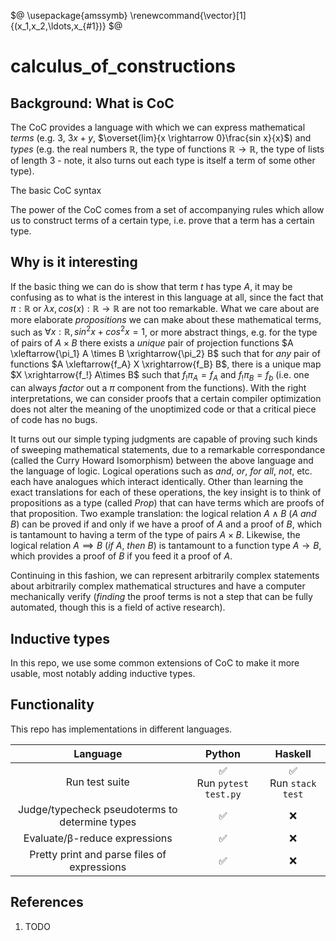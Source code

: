 <!--
    To generate the readme, run:

    docker run -ti --rm -v /Users/ksb/calculus_of_constructions:/test/usr maltegruber/readme-tex:1.0.0; cp doc/README.md .

    see: https://github.com/MalteGruber/readme-tex

-->

$@
\usepackage{amssymb}
\renewcommand{\vector}[1]{(x_1,x_2,\ldots,x_{#1})}
$@

# calculus_of_constructions

## Background: What is CoC

The CoC provides a language with which we can express mathematical _terms_ (e.g. $3$, $3x+y$, $\overset{lim}{x \rightarrow 0}\frac{sin x}{x}$) and _types_ (e.g. the real numbers $\mathbb{R}$, the type of functions $\mathbb{R} \rightarrow \mathbb{R}$, the type of lists of length $3$ - note, it also turns out each type is itself a term of some other type).

The basic CoC syntax

The power of the CoC comes from a set of accompanying rules which allow us to construct terms of a certain type, i.e. prove that a term has a certain type.

## Why is it interesting

If the basic thing we can do is show that term $t$ has type $A$, it may be confusing as to what is the interest in this language at all, since the fact that $\pi: \mathbb{R}$ or $\lambda x, cos(x): \mathbb{R} \rightarrow \mathbb{R}$ are not too remarkable. What we care about are more elaborate _propositions_ we can make about these mathematical terms, such as $\forall x: \mathbb{R}, sin^2x+cos^2x=1$, or more abstract things, e.g. for the type of pairs of $A \times B$ there exists a _unique_ pair of projection functions $A \xleftarrow{\pi_1} A \times B \xrightarrow{\pi_2} B$ such that for _any_ pair of functions $A \xleftarrow{f_A} X \xrightarrow{f_B} B$, there is a unique map $X \xrightarrow{f_!} A\times B$ such that $f_!\pi_A = f_A$ and $f_!\pi_B=f_b$ (i.e. one can always _factor_ out a $\pi$ component from the functions). With the right interpretations, we can consider proofs that a certain compiler optimization does not alter the meaning of the unoptimized code or that a critical piece of code has no bugs.

It turns out our simple typing judgments are capable of proving such kinds of sweeping mathematical statements, due to a remarkable correspondance (called the Curry Howard Isomorphism) between the above language and the language of logic. Logical operations such as _and_, _or_, _for all_, _not_, etc. each have analogues which interact identically. Other than learning the exact translations for each of these operations, the key insight is to think of propositions as a type (called $Prop$) that can have terms which are proofs of that proposition. Two example translation: the logical relation $A \land B$ ($A$ _and_ $B$) can be proved if and only if we have a proof of $A$ and a proof of $B$, which is tantamount to having a term of the type of pairs $A \times B$. Likewise, the logical relation $A \implies B$ (_if_ $A$, _then_ $B$) is tantamount to a function type $A \rightarrow B$, which provides a proof of $B$ if you feed it a proof of $A$.

Continuing in this fashion, we can represent arbitrarily complex statements about arbitrarily complex mathematical structures and have a computer mechanically verify (_finding_ the proof terms is not a step that can be fully automated, though this is a field of active research).

## Inductive types

In this repo, we use some common extensions of CoC to make it more usable, most notably adding inductive types.

## Functionality

This repo has implementations in different languages.

|                    Language                    |           Python            |         Haskell          |
| :--------------------------------------------: | :-------------------------: | :----------------------: |
|                 Run test suite                 | ✅<br> Run `pytest test.py` | ✅ <br> Run `stack test` |
| Judge/typecheck pseudoterms to determine types |             ✅              |            ❌            |
|         Evaluate/β-reduce expressions          |             ✅              |            ❌            |
|  Pretty print and parse files of expressions   |             ✅              |            ❌            |

## References

1. TODO
